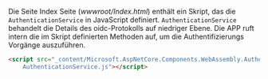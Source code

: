 Die Seite Index Seite (*wwwroot/Index.html*) enthält ein Skript, das die `AuthenticationService` in JavaScript definiert. `AuthenticationService` behandelt die Details des oidc-Protokolls auf niedriger Ebene. Die APP ruft intern die im Skript definierten Methoden auf, um die Authentifizierungs Vorgänge auszuführen.

```html
<script src="_content/Microsoft.AspNetCore.Components.WebAssembly.Authentication/
    AuthenticationService.js"></script>
```
